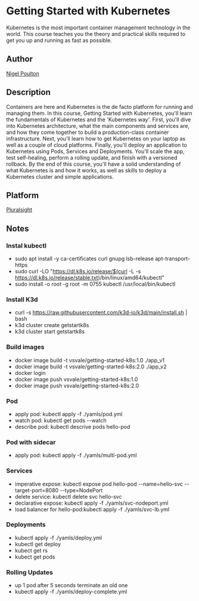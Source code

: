 # Getting Started with Kubernetes
Kubernetes is the most important container management technology in the world. This course teaches you the theory and practical skills required to get you up and running as fast as possible.

## Author
[Nigel Poulton](https://app.pluralsight.com/profile/author/nigel-poulton)

## Description
Containers are here and Kubernetes is the de facto platform for running and managing them. In this course, Getting Started with Kubernetes, you'll learn the fundamentals of Kubernetes and the 'Kubernetes way'. First, you'll dive into Kubernetes architecture, what the main components and services are, and how they come together to build a production-class container infrastructure. Next, you'll learn how to get Kubernetes on your laptop as well as a couple of cloud platforms. Finally, you'll deploy an application to Kubernetes using Pods, Services and Deployments. You'll scale the app, test self-healing, perform a rolling update, and finish with a versioned rollback. By the end of this course, you'll have a solid understanding of what Kubernetes is and how it works, as well as skills to deploy a Kubernetes cluster and simple applications.

## Platform
[Pluralsight](https://www.pluralsight.com/)

## Notes

### Instal kubectl
- sudo apt install -y ca-certificates curl gnupg lsb-release apt-transport-https
- sudo curl -LO "https://dl.k8s.io/release/$(curl -L -s https://dl.k8s.io/release/stable.txt)/bin/linux/amd64/kubectl"
- sudo install -o root -g root -m 0755 kubectl /usr/local/bin/kubectl

### Install K3d
- curl -s https://raw.githubusercontent.com/k3d-io/k3d/main/install.sh | bash
- k3d cluster create getstartk8s
- k3d cluster start getstartk8s

### Build images
- docker image build -t vsvale/getting-started-k8s:1.0 ./app_v1
- docker image build -t vsvale/getting-started-k8s:2.0 ./app_v2
- docker login
- docker image push vsvale/getting-started-k8s:1.0
- docker image push vsvale/getting-started-k8s:2.0

### Pod
- apply pod: kubectl apply -f ./yamls/pod.yml
- watch pod: kubectl get pods --watch
- describe pod: kubectl descrive pods hello-pod

### Pod with sidecar
- apply pod: kubectl apply -f ./yamls/multi-pod.yml

### Services
- imperative expose: kubectl expose pod hello-pod --name=hello-svc --target-port=8080 --type=NodePort
- delete service: kubectl delete svc hello-svc
- declarative expose: kubectl apply -f ./yamls/svc-nodeport.yml
- load balancer for hello-pod:kubectl apply -f ./yamls/svc-lb.yml

### Deployments
- kubectl apply -f ./yamls/deploy.yml
- kubectl get deploy
- kubect get rs
- kubect get pods

### Rolling Updates
- up 1 pod after 5 seconds terminate an old one
- kubectl apply -f ./yamls/deploy-complete.yml